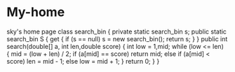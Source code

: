 # My-home
sky's home page
  class search_bin
    {
        private static search_bin s;
        public static search_bin S
        {
            get
            {
                if (s == null)
                    s = new search_bin();
                return s;
            }
        }
        public int search(double[] a, int len,double score)
        {
            int low = 1,mid;
            while (low <= len)
            {
                mid = (low + len) / 2;
                if (a[mid] == score)
                    return mid;
                else if (a[mid] < score)
                    len = mid - 1;
                else
                    low = mid + 1;
            }
            return 0;
        }
    }
